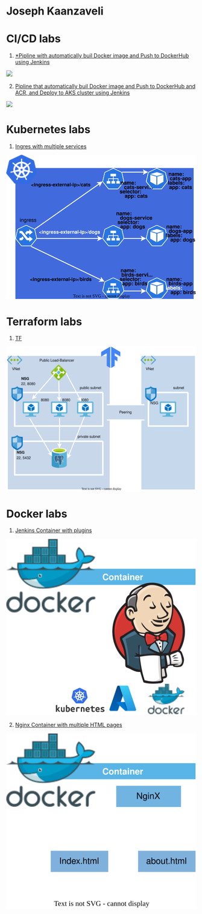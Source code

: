 # Joseph Kaanzaveli
<p align="center">
<h1>CI/CD labs</h1>

1. [*Pipline with automatically buil Docker image and Push to DockerHub using Jenkins](https://github.com/Joska99/jenkins-docker-pip)
<img src="https://github.com/Joska99/jenkins-docker-pip/blob/main/diagram.drawio.svg">

2. [Pipline that automatically buil Docker image and Push to DockerHub and ACR, and Deploy to AKS cluster using Jenkins](https://github.com/Joska99/jeenkins-kubernetes-pip)
<img src="https://github.com/Joska99/jeenkins-kubernetes-pip/blob/main/diagram.drawio.svg">

<h1>Kubernetes labs</h1>

1. [Ingres with multiple services](https://github.com/Joska99/joska/blob/main/kubernetes/Lab-1)
<img src="https://github.com/Joska99/joska/blob/main/kubernetes/Lab-1/diagram.drawio.svg">

<h1>Terraform labs</h1>

1. [TF](https://github.com/Joska99/joska/blob/main/terraform/tf-ex1)
<img src="https://github.com/Joska99/joska/blob/main/terraform/tf-ex1/diagram.drawio.svg">

<h1>Docker labs</h1>

1. [Jenkins Container with plugins](https://github.com/Joska99/joska/blob/main/docker/stateful-jenkins)
<img src="https://github.com/Joska99/joska/blob/main/docker/stateful-jenkins/diagram.drawio.svg">

2. [Nginx Container with multiple HTML pages](https://github.com/Joska99/joska/blob/main/docker/d-ex2)
<img src="https://github.com/Joska99/joska/blob/main/docker/d-ex2/diagram.drawio.svg">
</p>